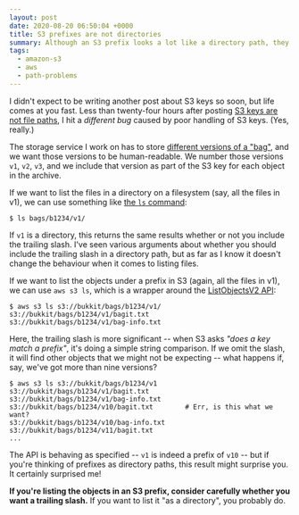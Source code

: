 ```yaml
---
layout: post
date: 2020-08-20 06:50:04 +0000
title: S3 prefixes are not directories
summary: Although an S3 prefix looks a lot like a directory path, they aren't the same. Whether or not you include a trailing slash can change the behaviour.
tags:
  - amazon-s3
  - aws
  - path-problems
---
```


I didn't expect to be writing another post about S3 keys so soon, but life comes at you fast.
Less than twenty-four hours after posting [S3 keys are not file paths](/2020/s3-keys-are-not-file-paths/), I hit a *different bug* caused by poor handling of S3 keys.
(Yes, really.)

The storage service I work on has to store [different versions of a "bag"](https://stacks.wellcomecollection.org/how-we-store-multiple-versions-of-bagit-bags-e68499815184), and we want those versions to be human-readable.
We number those versions `v1`, `v2`, `v3`, and we include that version as part of the S3 key for each object in the archive.

If we want to list the files in a directory on a filesystem (say, all the files in v1), we can use something like [the `ls` command](https://en.wikipedia.org/wiki/Ls):

```console
$ ls bags/b1234/v1/
```

If `v1` is a directory, this returns the same results whether or not you include the trailing slash.
I've seen various arguments about whether you should include the trailing slash in a directory path, but as far as I know it doesn't change the behaviour when it comes to listing files.

If we want to list the objects under a prefix in S3 (again, all the files in v1), we can use `aws s3 ls`, which is a wrapper around the [ListObjectsV2 API](https://docs.aws.amazon.com/AmazonS3/latest/API/API_ListObjectsV2.html):

```
$ aws s3 ls s3://bukkit/bags/b1234/v1/
s3://bukkit/bags/b1234/v1/bagit.txt
s3://bukkit/bags/b1234/v1/bag-info.txt
```

Here, the trailing slash is more significant -- when S3 asks *"does a key match a prefix"*, it's doing a simple string comparison.
If we omit the slash, it will find other objects that we might not be expecting -- what happens if, say, we've got more than nine versions?

```
$ aws s3 ls s3://bukkit/bags/b1234/v1
s3://bukkit/bags/b1234/v1/bagit.txt
s3://bukkit/bags/b1234/v1/bag-info.txt
s3://bukkit/bags/b1234/v10/bagit.txt        # Err, is this what we want?
s3://bukkit/bags/b1234/v10/bag-info.txt
s3://bukkit/bags/b1234/v11/bagit.txt
...
```

The API is behaving as specified -- `v1` is indeed a prefix of `v10` -- but if you're thinking of prefixes as directory paths, this result might surprise you.
It certainly surprised me!

**If you're listing the objects in an S3 prefix, consider carefully whether you want a trailing slash.**
If you want to list it "as a directory", you probably do.
